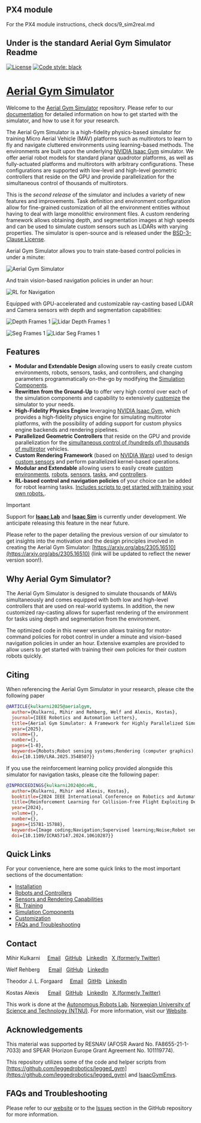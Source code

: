 ## PX4 module
For the PX4 module instructions, check docs/9_sim2real.md

## Under is the standard Aerial Gym Simulator Readme

[![License](https://img.shields.io/badge/License-BSD%203--Clause-blue.svg)](https://opensource.org/licenses/BSD-3-Clause) [![Code style: black](https://img.shields.io/badge/code%20style-black-000000.svg)](https://github.com/psf/black)

# [Aerial Gym Simulator](index.md)

Welcome to the [Aerial Gym Simulator](https://www.github.com/ntnu-arl/aerial_gym_simulator) repository. Please refer to our [documentation](https://ntnu-arl.github.io/aerial_gym_simulator/) for detailed information on how to get started with the simulator, and how to use it for your research.

The Aerial Gym Simulator is a high-fidelity physics-based simulator for training Micro Aerial Vehicle (MAV) platforms such as multirotors to learn to fly and navigate cluttered environments using learning-based methods. The environments are built upon the underlying [NVIDIA Isaac Gym](https://developer.nvidia.com/isaac-gym) simulator. We offer aerial robot models for standard planar quadrotor platforms, as well as fully-actuated platforms and multirotors with arbitrary configurations. These configurations are supported with low-level and high-level geometric controllers that reside on the GPU and provide parallelization for the simultaneous control of thousands of multirotors.

This is the *second release* of the simulator and includes a variety of new features and improvements. Task definition and environment configuration allow for fine-grained customization of all the environment entities without having to deal with large monolithic environment files. A custom rendering framework allows obtaining depth, and segmentation images at high speeds and can be used to simulate custom sensors such as LiDARs with varying properties. The simulator is open-source and is released under the [BSD-3-Clause License](https://opensource.org/licenses/BSD-3-Clause).


Aerial Gym Simulator allows you to train state-based control policies in under a minute:

![Aerial Gym Simulator](./docs/gifs/Aerial%20Gym%20Position%20Control.gif)

And train vision-based navigation policies in under an hour:

![RL for Navigation](./docs/gifs/rl_for_navigation_example.gif)

Equipped with GPU-accelerated and customizable ray-casting based LiDAR and Camera sensors with depth and segmentation capabilities:

![Depth Frames 1](./docs/gifs/camera_depth_frames.gif) ![Lidar Depth Frames 1](./docs/gifs/lidar_depth_frames.gif)

![Seg Frames 1](./docs/gifs/camera_seg_frames.gif) ![Lidar Seg Frames 1](./docs/gifs/lidar_seg_frames.gif)


## Features

- **Modular and Extendable Design** allowing users to easily create custom environments, robots, sensors, tasks, and controllers, and changing parameters programmatically on-the-go by modifying the [Simulation Components](https://ntnu-arl.github.io/aerial_gym_simulator/4_simulation_components).
- **Rewritten from the Ground-Up** to offer very high control over each of the simulation components and capability to extensively [customize](https://ntnu-arl.github.io/aerial_gym_simulator/5_customization) the simulator to your needs.
- **High-Fidelity Physics Engine** leveraging [NVIDIA Isaac Gym](https://developer.nvidia.com/isaac-gym/download), which provides a high-fidelity physics engine for simulating multirotor platforms, with the possibility of adding support for custom physics engine backends and rendering pipelines.
- **Parallelized Geometric Controllers** that reside on the GPU and provide parallelization for the [simultaneous control of (hundreds of) thousands of multirotor](https://ntnu-arl.github.io/aerial_gym_simulator/3_robots_and_controllers/#controllers) vehicles.
- **Custom Rendering Framework** (based on [NVIDIA Warp](https://nvidia.github.io/warp/)) used to design [custom sensors](https://ntnu-arl.github.io/aerial_gym_simulator/8_sensors_and_rendering/#warp-sensors) and perform parallelized kernel-based operations.
- **Modular and Extendable** allowing users to easily create [custom environments](https://ntnu-arl.github.io/aerial_gym_simulator/5_customization/#custom-environments), [robots](https://ntnu-arl.github.io/aerial_gym_simulator/5_customization/#custom-robots), [sensors](https://ntnu-arl.github.io/aerial_gym_simulator/5_customization/#custom-sensors), [tasks](https://ntnu-arl.github.io/aerial_gym_simulator/5_customization/#custom-tasks), and [controllers](https://ntnu-arl.github.io/aerial_gym_simulator/5_customization/#custom-controllers).
- **RL-based control and navigation policies** of your choice can be added for robot learning tasks. [Includes scripts to get started with training your own robots.](https://ntnu-arl.github.io/aerial_gym_simulator/6_rl_training).


> [!IMPORTANT]
> Support for [**Isaac Lab**](https://isaac-sim.github.io/IsaacLab/) and [**Isaac Sim**](https://developer.nvidia.com/isaac/sim) is currently under development. We anticipate releasing this feature in the near future.


Please refer to the paper detailing the previous version of our simulator to get insights into the motivation and the design principles involved in creating the Aerial Gym Simulator: [https://arxiv.org/abs/2305.16510](https://arxiv.org/abs/2305.16510) (link will be updated to reflect the newer version soon!).

## Why Aerial Gym Simulator?

The Aerial Gym Simulator is designed to simulate thousands of MAVs simultaneously and comes equipped with both low and high-level controllers that are used on real-world systems. In addition, the new customized ray-casting allows for superfast rendering of the environment for tasks using depth and segmentation from the environment.

The optimized code in this newer version allows training for motor-command policies for robot control in under a minute and vision-based navigation policies in under an hour. Extensive examples are provided to allow users to get started with training their own policies for their custom robots quickly.


## Citing
When referencing the Aerial Gym Simulator in your research, please cite the following paper

```bibtex
@ARTICLE{kulkarni2025@aerialgym,
  author={Kulkarni, Mihir and Rehberg, Welf and Alexis, Kostas},
  journal={IEEE Robotics and Automation Letters},
  title={Aerial Gym Simulator: A Framework for Highly Parallelized Simulation of Aerial Robots},
  year={2025},
  volume={},
  number={},
  pages={1-8},
  keywords={Robots;Robot sensing systems;Rendering (computer graphics);Physics;Engines;Navigation;Training;Motors;Planning;Autonomous aerial vehicles;Aerial Systems: Perception and Autonomy;Machine Learning for Robot Control;Reinforcement Learning},
  doi={10.1109/LRA.2025.3548507}}
```

If you use the reinforcement learning policy provided alongside this simulator for navigation tasks, please cite the following paper:

```bibtex
@INPROCEEDINGS{kulkarni2024@dceRL,
  author={Kulkarni, Mihir and Alexis, Kostas},
  booktitle={2024 IEEE International Conference on Robotics and Automation (ICRA)},
  title={Reinforcement Learning for Collision-free Flight Exploiting Deep Collision Encoding},
  year={2024},
  volume={},
  number={},
  pages={15781-15788},
  keywords={Image coding;Navigation;Supervised learning;Noise;Robot sensing systems;Encoding;Odometry},
  doi={10.1109/ICRA57147.2024.10610287}}

```

## Quick Links
For your convenience, here are some quick links to the most important sections of the documentation:

- [Installation](https://ntnu-arl.github.io/aerial_gym_simulator/2_getting_started/#installation)
- [Robots and Controllers](https://ntnu-arl.github.io/aerial_gym_simulator/3_robots_and_controllers)
- [Sensors and Rendering Capabilities](https://ntnu-arl.github.io/aerial_gym_simulator/8_sensors_and_rendering)
- [RL Training](https://ntnu-arl.github.io/aerial_gym_simulator/6_rl_training)
- [Simulation Components](https://ntnu-arl.github.io/aerial_gym_simulator/4_simulation_components)
- [Customization](https://ntnu-arl.github.io/aerial_gym_simulator/5_customization)
- [FAQs and Troubleshooting](https://ntnu-arl.github.io/aerial_gym_simulator/7_FAQ_and_troubleshooting)



## Contact

Mihir Kulkarni  &nbsp;&nbsp;&nbsp; [Email](mailto:mihirk284@gmail.com) &nbsp; [GitHub](https://github.com/mihirk284) &nbsp; [LinkedIn](https://www.linkedin.com/in/mihir-kulkarni-6070b6135/) &nbsp; [X (formerly Twitter)](https://twitter.com/mihirk284)

Welf Rehberg &nbsp;&nbsp;&nbsp;&nbsp; [Email](mailto:welf.rehberg@ntnu.no) &nbsp; [GitHub](https://github.com/Zwoelf12) &nbsp; [LinkedIn](https://www.linkedin.com/in/welfrehberg/)

Theodor J. L. Forgaard &nbsp;&nbsp;&nbsp; [Email](mailto:tjforgaa@stud.ntnu.no) &nbsp; [GitHb](https://github.com/tforgaard) &nbsp; [LinkedIn](https://www.linkedin.com/in/theodor-johannes-line-forgaard-665b5311a/)

Kostas Alexis &nbsp;&nbsp;&nbsp;&nbsp; [Email](mailto:konstantinos.alexis@ntnu.no) &nbsp;  [GitHub](https://github.com/kostas-alexis) &nbsp;
 [LinkedIn](https://www.linkedin.com/in/kostas-alexis-67713918/) &nbsp; [X (formerly Twitter)](https://twitter.com/arlteam)

This work is done at the [Autonomous Robots Lab](https://www.autonomousrobotslab.com), [Norwegian University of Science and Technology (NTNU)](https://www.ntnu.no). For more information, visit our [Website](https://www.autonomousrobotslab.com/).


## Acknowledgements
This material was supported by RESNAV (AFOSR Award No. FA8655-21-1-7033) and SPEAR (Horizon Europe Grant Agreement No. 101119774).

This repository utilizes some of the code and helper scripts from [https://github.com/leggedrobotics/legged_gym](https://github.com/leggedrobotics/legged_gym) and [IsaacGymEnvs](https://github.com/isaac-sim/IsaacGymEnvs).



## FAQs and Troubleshooting

Please refer to our [website](https://ntnu-arl.github.io/aerial_gym_simulator/7_FAQ_and_troubleshooting/) or to the [Issues](https://github.com/ntnu-arl/aerial_gym_simulator/issues) section in the GitHub repository for more information.
